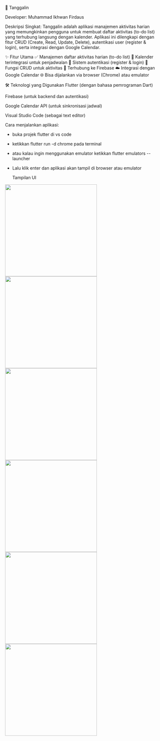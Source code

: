 📅 Tanggalin

Developer: Muhammad Ikhwan Firdaus

Deskripsi Singkat:
Tanggalin adalah aplikasi manajemen aktivitas harian yang memungkinkan pengguna untuk membuat daftar aktivitas (to-do list) yang terhubung langsung dengan kalender. Aplikasi ini dilengkapi dengan fitur CRUD (Create, Read, Update, Delete), autentikasi user (register & login), serta integrasi dengan Google Calendar.

✨ Fitur Utama
✅ Manajemen daftar aktivitas harian (to-do list)
📆 Kalender terintegrasi untuk penjadwalan
🔐 Sistem autentikasi (register & login)
🔄 Fungsi CRUD untuk aktivitas
🔗 Terhubung ke Firebase
☁️ Integrasi dengan Google Calendar
🌐 Bisa dijalankan via browser (Chrome) atau emulator

🛠️ Teknologi yang Digunakan
Flutter (dengan bahasa pemrograman Dart)

Firebase (untuk backend dan autentikasi)

Google Calendar API (untuk sinkronisasi jadwal)

Visual Studio Code (sebagai text editor)



Cara menjalankan aplikasi:
- buka projek flutter di vs code
- ketikkan flutter run -d chrome pada terminal
- atau kalau ingin menggunakan emulator ketikkan flutter emulators --launcher <emulator>
- Lalu klik enter dan aplikasi akan tampil di browser atau emulator

  Tampilan UI
<img src="https://github.com/user-attachments/assets/d8bdbbcc-24e7-4dd5-85f9-f8b43830f2ca" width="300" />
<img src="https://github.com/user-attachments/assets/0d353bbd-62e5-4959-87bf-b5076b1ca29d" width="300" />
<img src="https://github.com/user-attachments/assets/049b00a3-2aff-4b4c-aebb-6b163b9606df" width="300" />
<img src="https://github.com/user-attachments/assets/2b15eb4e-9af1-4bf3-b59d-a2233f979b0a" width="300" />
<img src="https://github.com/user-attachments/assets/6d6f9521-202a-43d3-a93b-18e0d10251d4" width="300" />
<img src="https://github.com/user-attachments/assets/90d7336e-80e6-4734-a415-bf8b7c479419" width="300" />

